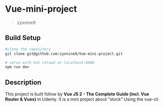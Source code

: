 # Vue-mini-project

> zyxnine9

## Build Setup

```Bash
#clone the repository
git clone git@github.com:zyxnine9/Vue-mini-project.git

# serve with hot reload at localhost:8080
npm run dev


```

## Description

This project is built follow by **Vue JS 2 - The Complete Guide (incl. Vue Router & Vuex)**  in Udemy.
It is a mini project about "stock"
Using the vue-cli 

